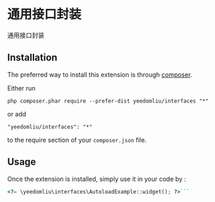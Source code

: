 通用接口封装
======
通用接口封装

Installation
------------

The preferred way to install this extension is through [composer](http://getcomposer.org/download/).

Either run

```
php composer.phar require --prefer-dist yeedomliu/interfaces "*"
```

or add

```
"yeedomliu/interfaces": "*"
```

to the require section of your `composer.json` file.


Usage
-----

Once the extension is installed, simply use it in your code by  :

```php
<?= \yeedomliu\interfaces\AutoloadExample::widget(); ?>```